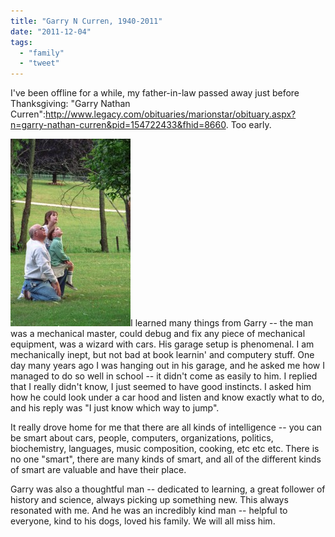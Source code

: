 ```yaml
---
title: "Garry N Curren, 1940-2011"
date: "2011-12-04"
tags: 
  - "family"
  - "tweet"
---
```


I've been offline for a while, my father-in-law passed away just before Thanksgiving: "Garry Nathan Curren":http://www.legacy.com/obituaries/marionstar/obituary.aspx?n=garry-nathan-curren&pid=154722433&fhid=8660. Too early.

[![](images/GNC-192x300.jpg "GNC")](http://theludwigs.com/wp-content/uploads/2011/12/GNC.jpg)I learned many things from Garry -- the man was a mechanical master, could debug and fix any piece of mechanical equipment, was a wizard with cars. His garage setup is phenomenal. I am mechanically inept, but not bad at book learnin' and computery stuff. One day many years ago I was hanging out in his garage, and he asked me how I managed to do so well in school -- it didn't come as easily to him. I replied that I really didn't know, I just seemed to have good instincts. I asked him how he could look under a car hood and listen and know exactly what to do, and his reply was "I just know which way to jump".

It really drove home for me that there are all kinds of intelligence -- you can be smart about cars, people, computers, organizations, politics, biochemistry, languages, music composition, cooking, etc etc etc. There is no one "smart", there are many kinds of smart, and all of the different kinds of smart are valuable and have their place.

Garry was also a thoughtful man -- dedicated to learning, a great follower of history and science, always picking up something new. This always resonated with me. And he was an incredibly kind man -- helpful to everyone, kind to his dogs, loved his family. We will all miss him.
